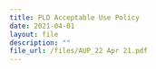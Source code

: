 ```yaml
---
title: PLD Acceptable Use Policy
date: 2021-04-01
layout: file
description: ""
file_url: /files/AUP_22 Apr 21.pdf
---
```

